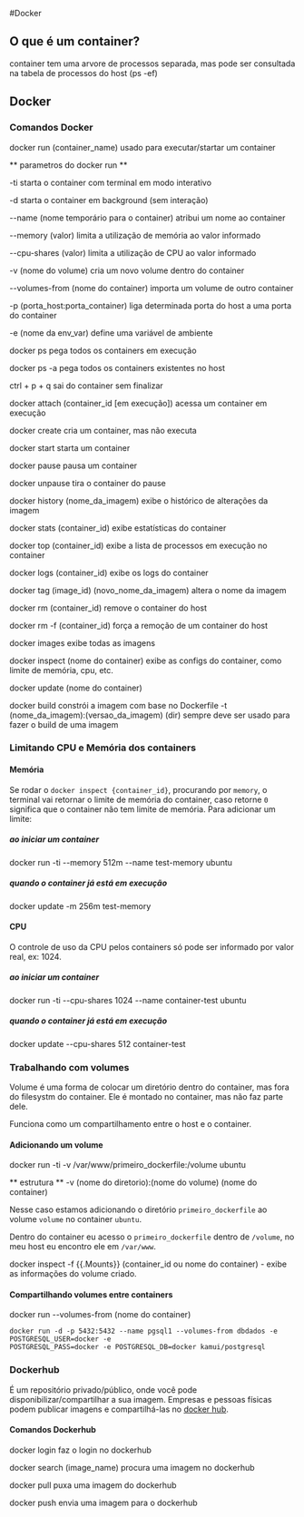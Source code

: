 #Docker

## O que é um container?


container tem uma arvore de processos separada, mas pode ser consultada na tabela de processos do host (ps -ef)

## Docker

### Comandos Docker

docker run (container_name)                     usado para executar/startar um container

** parametros do docker run **

  -ti                                             starta o container com terminal em modo interativo

  -d                                              starta o container em background (sem interação)

  --name (nome temporário para o container)       atribui um nome ao container

  --memory (valor)                                limita a utilização de memória ao valor informado

  --cpu-shares (valor)                            limita a utilização de CPU ao valor informado
  
  -v (nome do volume)                             cria um novo volume dentro do container

  --volumes-from (nome do container)              importa um volume de outro container
  
  -p (porta_host:porta_container)                 liga determinada porta do host a uma porta do
                                                  container

  -e (nome da env_var)                            define uma variável de ambiente


docker ps                                       pega todos os containers em execução

docker ps -a                                    pega todos os containers existentes no host

ctrl + p + q                                    sai do container sem finalizar

docker attach (container_id [em execução])      acessa um container em execução

docker create                                   cria um container, mas não executa

docker start                                    starta um container

docker pause                                    pausa um container

docker unpause                                  tira o container do pause

docker history (nome_da_imagem)                 exibe o histórico de alterações da imagem

docker stats (container_id)                     exibe estatísticas do container

docker top (container_id)                       exibe a lista de processos em execução no container

docker logs (container_id)                      exibe os logs do container

docker tag (image_id) (novo_nome_da_imagem)     altera o nome da imagem

docker rm (container_id)                        remove o container do host

docker rm -f (container_id)                     força a remoção de um container do host

docker images                                   exibe todas as imagens

docker inspect (nome do container)              exibe as configs do container, como limite de
                                                memória, cpu, etc.

docker update (nome do container)

docker build                                    constrói a imagem com base no Dockerfile
  -t (nome_da_imagem):(versao_da_imagem) (dir)  sempre deve ser usado para fazer o build de uma
                                                imagem

### Limitando CPU e Memória dos containers

#### Memória

Se rodar o ```docker inspect {container_id}```, procurando por ```memory```, o terminal vai retornar
o limite de memória do container, caso retorne ```0``` significa que o container não tem limite de
memória. Para adicionar um limite:

##### ao iniciar um container

docker run -ti --memory 512m --name test-memory ubuntu

##### quando o container já está em execução

docker update -m 256m test-memory

#### CPU

O controle de uso da CPU pelos containers só pode ser informado por valor real, ex: 1024.

##### ao iniciar um container

docker run -ti --cpu-shares 1024 --name container-test ubuntu

##### quando o container já está em execução

docker update --cpu-shares 512 container-test

### Trabalhando com volumes

Volume é uma forma de colocar um diretório dentro do container, mas fora do filesystm do container.
Ele é montado no container, mas não faz parte dele.

Funciona como um compartilhamento entre o host e o container.

#### Adicionando um volume

docker run -ti -v /var/www/primeiro_dockerfile:/volume ubuntu

** estrutura **
  -v (nome do diretorio):(nome do volume) (nome do container)

Nesse caso estamos adicionando o diretório ```primeiro_dockerfile``` ao volume ```volume``` no
container ```ubuntu```.

Dentro do container eu acesso o ```primeiro_dockerfile``` dentro de ```/volume```, no meu host eu
encontro ele em ```/var/www```.


docker inspect -f {{.Mounts}} (container_id ou nome do container) - exibe as informações do volume
criado.

#### Compartilhando volumes entre containers

docker run --volumes-from (nome do container)

```
docker run -d -p 5432:5432 --name pgsql1 --volumes-from dbdados -e POSTGRESQL_USER=docker -e
POSTGRESQL_PASS=docker -e POSTGRESQL_DB=docker kamui/postgresql 
```
### Dockerhub
É um repositório privado/público, onde você pode disponibilizar/compartilhar a sua imagem. Empresas
e pessoas físicas podem publicar imagens e compartilhá-las no [docker hub](hub.docker.com).

#### Comandos Dockerhub

docker login                faz o login no dockerhub

docker search (image_name)  procura uma imagem no dockerhub

docker pull                 puxa uma imagem do dockerhub

docker push                 envia uma imagem para o dockerhub


